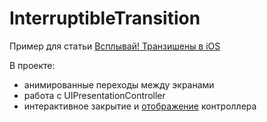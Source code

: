 # InterruptibleTransition

Пример для статьи [Всплывай! Транзишены в iOS](
 https://habr.com/ru/company/dodopizzaio/blog/463527/)
 
В проекте:
- анимированные переходы между экранами
- работа с UIPresentationController
- интерактивное закрытие и [отображение](https://github.com/akaDuality/InterruptibleTransition/tree/interactivePresentation) контроллера
